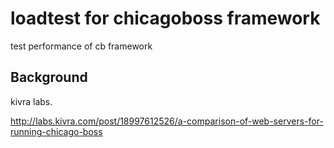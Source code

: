 loadtest for chicagoboss framework
==================================


test performance of cb framework


Background
----------

  kivra labs.

   http://labs.kivra.com/post/18997612526/a-comparison-of-web-servers-for-running-chicago-boss


 



    


